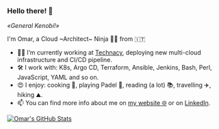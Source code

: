 ### Hello there! 👋
*«General Kenobi!»*

I'm Omar, a Cloud ~Architect~ Ninja 🥷🏼 from 🇮🇹

- 👨‍💻 I’m currently working at [Technacy](https://www.technacy.it), deploying new multi-cloud infrastructure and CI/CD pipeline.
- 🛠 I work with: K8s, Argo CD, Terraform, Ansible, Jenkins, Bash, Perl, JavaScript, YAML and so on.
- 😍 I enjoy: cooking 🥘, playing Padel 🎾, reading (a lot) 📚, travelling ✈️, hiking ⛰️.
- 📫 You can find more info about me on [my website 🌐](https://dedonato.eu) or on [LinkedIn](https://www.linkedin.com/in/odedonato/).

[![Omar's GitHub Stats](https://github-readme-stats.vercel.app/api?username=odedonato&count_private=true&include_all_commits=true&show_icons=true)](https://github.com/odedonato)
<!--
[![Top Langs](https://github-readme-stats.vercel.app/api/top-langs/?username=odedonato&layout=compact)](https://github.com/odedonato)
<img align="center" width="665" src="https://github-profile-trophy.vercel.app/?username=odedonato&rank=A,AA,AAA">
-->
